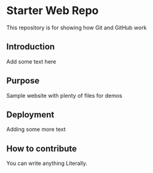 # Starter Web Repo

This repository is for showing how Git and GitHub work

## Introduction
Add some text here

## Purpose

Sample website with plenty of files for demos

## Deployment 
Adding some more text

## How to contribute
You can write anything
Literally.
